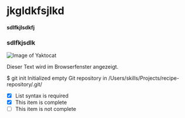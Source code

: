 # jkgldkfsjlkd
#### sdlfkjlsdkfj
### sdlfkjsdlk


![Image of Yaktocat](https://octodex.github.com/images/yaktocat.png)


  <head>
    <meta charset="utf-8">
    <meta name="viewport" content="width=device-width, initial-scale=1.0">
    <title>Beschreibung der Seite (erscheint in der Titelzeile des Browsers)</title>
  </head>
  <body>
    <p>Dieser Text wird im Browserfenster angezeigt.</p>
  </body>



$ git init
Initialized empty Git repository in /Users/skills/Projects/recipe-repository/.git/

- [x] List syntax is required
- [x] This item is complete
- [ ] This item is not complete
